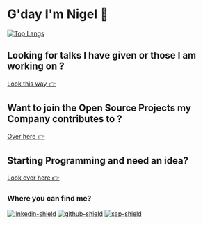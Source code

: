 # G'day I'm Nigel 👋

<!--
**njames/njames** is a ✨ _special_ ✨ repository because its `README.md` (this file) appears on your GitHub profile.

Here are some ideas to get you started:

- 🔭 I’m currently working on ...
- 🌱 I’m currently learning ...
- 👯 I’m looking to collaborate on ...
- 🤔 I’m looking for help with ...
- 💬 Ask me about ...
- 📫 How to reach me: ...
- 😄 Pronouns: ...
- ⚡ Fun fact: ...

[![npm-shield](https://img.shields.io/badge/NPM-555?style=for-the-badge&logo=npm)](https://npmjs.com/~njames)
[![sap-shield](https://img.shields.io/badge/Credly-555?style=for-the-badge&logo=credly&logoColor=white)](https://www.credly.com/users/njames/badges)
-->


[![Top Langs](https://github-readme-stats.vercel.app/api/top-langs/?username=njames&layout=compact)](https://github-readme-stats.vercel.app/api/top-langs/?username=njames)

<!-- [![SAP Community Stats](https://devrel-tools-prod-scn-badges-srv.cfapps.eu10.hana.ondemand.com/activity/nigel.james)](https://people.sap.com/nigel.james) -->

## Looking for talks I have given or those I am working on ?
[Look this way 👉 ](https://github.com/njames/talks)

## Want to join the Open Source Projects my Company contributes to ?
[Over here 👉 ](https://github.com/squarecloudlabs)

## Starting Programming and need an idea?
[Look over here 👉 ](./coding-ideas.md)

### Where you can find me?

[![linkedin-shield](https://img.shields.io/badge/LinkedIn-555?style=for-the-badge&logo=linkedin)](https://linkedin.com/in/nigeljames)  [![github-shield](https://img.shields.io/badge/GitHub-555?style=for-the-badge&logo=github)](https://github.com/njames) [![sap-shield](https://img.shields.io/badge/SAP-555?style=for-the-badge&logo=sap&logoColor=white)](https://people.sap.com/nigel.james) 
